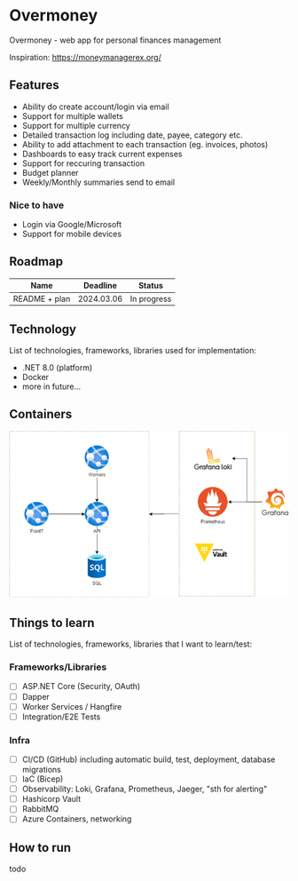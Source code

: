 # Overmoney

Overmoney - web app for personal finances management

Inspiration: https://moneymanagerex.org/

## Features

- Ability do create account/login via email
- Support for multiple wallets
- Support for multiple currency
- Detailed transaction log including date, payee, category etc.
- Ability to add attachment to each transaction (eg. invoices, photos)
- Dashboards to easy track current expenses
- Support for reccuring transaction
- Budget planner
- Weekly/Monthly summaries send to email

### Nice to have

- Login via Google/Microsoft
- Support for mobile devices

## Roadmap

| Name          | Deadline   | Status      |
| ------------- | ---------- | ----------- |
| README + plan | 2024.03.06 | In progress |

## Technology

List of technologies, frameworks, libraries used for implementation:

- .NET 8.0 (platform)
- Docker
- more in future...

## Containers

![containers](docs/containers.png)

## Things to learn

List of technologies, frameworks, libraries that I want to learn/test:

### Frameworks/Libraries

- [ ] ASP.NET Core (Security, OAuth)
- [ ] Dapper
- [ ] Worker Services / Hangfire
- [ ] Integration/E2E Tests

### Infra

- [ ] CI/CD (GitHub) including automatic build, test, deployment, database migrations
- [ ] IaC (Bicep)
- [ ] Observability: Loki, Grafana, Prometheus, Jaeger, "sth for alerting"
- [ ] Hashicorp Vault
- [ ] RabbitMQ
- [ ] Azure Containers, networking

## How to run

todo
